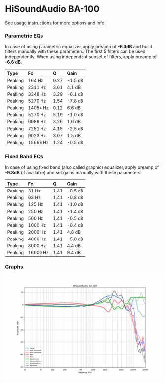 # HiSoundAudio BA-100
See [usage instructions](https://github.com/jaakkopasanen/AutoEq#usage) for more options and info.

### Parametric EQs
In case of using parametric equalizer, apply preamp of **-6.3dB** and build filters manually
with these parameters. The first 5 filters can be used independently.
When using independent subset of filters, apply preamp of **-6.6 dB**.

| Type    | Fc       |    Q | Gain    |
|:--------|:---------|:-----|:--------|
| Peaking | 164 Hz   | 0.27 | -1.5 dB |
| Peaking | 2311 Hz  | 3.61 | 4.1 dB  |
| Peaking | 3348 Hz  | 3.29 | -6.1 dB |
| Peaking | 5270 Hz  | 1.54 | -7.8 dB |
| Peaking | 14054 Hz | 0.12 | 6.6 dB  |
| Peaking | 5270 Hz  | 5.19 | -1.0 dB |
| Peaking | 6089 Hz  | 3.26 | 1.6 dB  |
| Peaking | 7251 Hz  | 4.15 | -2.5 dB |
| Peaking | 9023 Hz  | 3.07 | 1.5 dB  |
| Peaking | 15669 Hz | 1.24 | -0.5 dB |

### Fixed Band EQs
In case of using fixed band (also called graphic) equalizer, apply preamp of **-9.8dB**
(if available) and set gains manually with these parameters.

| Type    | Fc       |    Q | Gain    |
|:--------|:---------|:-----|:--------|
| Peaking | 31 Hz    | 1.41 | -0.5 dB |
| Peaking | 63 Hz    | 1.41 | -0.8 dB |
| Peaking | 125 Hz   | 1.41 | -1.0 dB |
| Peaking | 250 Hz   | 1.41 | -1.4 dB |
| Peaking | 500 Hz   | 1.41 | -0.5 dB |
| Peaking | 1000 Hz  | 1.41 | -0.4 dB |
| Peaking | 2000 Hz  | 1.41 | 4.8 dB  |
| Peaking | 4000 Hz  | 1.41 | -5.0 dB |
| Peaking | 8000 Hz  | 1.41 | 4.4 dB  |
| Peaking | 16000 Hz | 1.41 | 9.4 dB  |

### Graphs
![](./HiSoundAudio%20BA-100.png)
